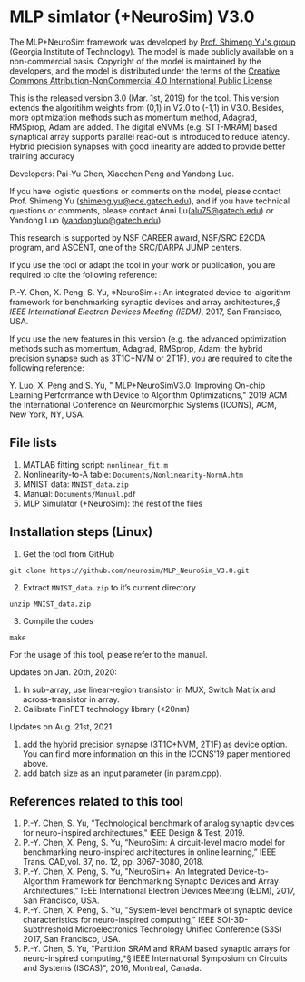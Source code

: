# MLP simlator (+NeuroSim) V3.0

The MLP+NeuroSim framework was developed by [Prof. Shimeng Yu's group](http://shimeng.ece.gatech.edu/) (Georgia Institute of Technology). The model is made publicly available on a non-commercial basis. Copyright of the model is maintained by the developers, and the model is distributed under the terms of the [Creative Commons Attribution-NonCommercial 4.0 International Public License](http://creativecommons.org/licenses/by-nc/4.0/legalcode)

This is the released version 3.0 (Mar. 1st, 2019) for the tool. This version extends the algoritihm weights from (0,1) in V2.0 to (-1,1) in V3.0. Besides, more optimization methods such as momentum method, Adagrad, RMSprop, Adam are added. The digital eNVMs (e.g. STT-MRAM) based synaptical array supports parallel read-out is introduced to reduce latency. Hybrid precision synapses with good linearity are added to provide better training accuracy

Developers: Pai-Yu Chen, Xiaochen Peng and Yandong Luo. 

If you have logistic questions or comments on the model, please contact Prof. Shimeng Yu (shimeng.yu@ece.gatech.edu), and if you have technical questions or comments, please contact Anni Lu(alu75@gatech.edu) or Yandong Luo (yandongluo@gatech.edu).  

This research is supported by NSF CAREER award, NSF/SRC E2CDA program, and ASCENT, one of the SRC/DARPA JUMP centers. 

If you use the tool or adapt the tool in your work or publication, you are required to cite the following reference:  

P.-Y. Chen, X. Peng, S. Yu, ※NeuroSim+: An integrated device-to-algorithm framework for benchmarking synaptic devices and array architectures,*§ IEEE International Electron Devices Meeting (IEDM)*, 2017, San Francisco, USA.

If you use the new features in this version (e.g. the advanced optimization methods such as momentum, Adagrad, RMSprop, Adam; the hybrid precision synapse such as 3T1C+NVM or 2T1F), you are required to cite the following reference:

Y. Luo, X. Peng and S. Yu, " MLP+NeuroSimV3.0: Improving On-chip Learning Performance with Device to Algorithm Optimizations," 2019 ACM the International Conference on Neuromorphic Systems (ICONS), ACM, New York, NY, USA. 

## File lists
1. MATLAB fitting script: `nonlinear_fit.m`
2. Nonlinearity-to-A table: `Documents/Nonlinearity-NormA.htm`
3. MNIST data: `MNIST_data.zip`
4. Manual: `Documents/Manual.pdf`
5. MLP Simulator (+NeuroSim): the rest of the files

## Installation steps (Linux)
1. Get the tool from GitHub
```
git clone https://github.com/neurosim/MLP_NeuroSim_V3.0.git
```

2. Extract `MNIST_data.zip` to it’s current directory
```
unzip MNIST_data.zip
```

3. Compile the codes
```
make
```

For the usage of this tool, please refer to the manual.

Updates on Jan. 20th, 2020: 
1. In sub-array, use linear-region transistor in MUX, Switch Matrix and across-transistor in array.
2. Calibrate FinFET technology library (<20nm)

Updates on Aug. 21st, 2021:
1. add the hybrid precision synapse (3T1C+NVM, 2T1F) as device option. You can find more information on this in the ICONS'19 paper mentioned above.  
2. add batch size as an input parameter (in param.cpp). 

## References related to this tool
1. P.-Y. Chen, S. Yu, "Technological benchmark of analog synaptic devices for neuro-inspired architectures," IEEE Design & Test, 2019.
2. P.-Y. Chen, X. Peng, S. Yu, “NeuroSim: A circuit-level macro model for benchmarking neuro-inspired architectures in online learning,” IEEE Trans. CAD,vol. 37, no. 12, pp. 3067-3080, 2018.
3. P.-Y. Chen, X. Peng, S. Yu, "NeuroSim+: An Integrated Device-to-Algorithm Framework for Benchmarking Synaptic Devices and Array Architectures," IEEE International Electron Devices Meeting (IEDM), 2017, San Francisco, USA.
4. P.-Y. Chen, X. Peng, S. Yu, "System-level benchmark of synaptic device characteristics for neuro-inspired computing," IEEE SOI-3D-Subthreshold Microelectronics Technology Unified Conference (S3S) 2017, San Francisco, USA.
5. P.-Y. Chen, S. Yu, "Partition SRAM and RRAM based synaptic arrays for neuro-inspired computing,*§ IEEE International Symposium on Circuits and Systems (ISCAS)", 2016, Montreal, Canada.


